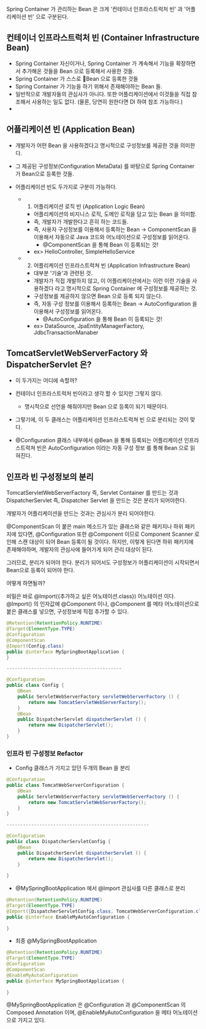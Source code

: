 
Spring Container 가 관리하는 Bean 은 크게 '컨테이너 인프라스트럭처 빈' 과 '어플리케이션 빈' 으로 구분된다.



## 컨테이너 인프라스트럭처 빈 (Container Infrastructure Bean)
- Spring Container 자신이거나, Spring Container 가 계속해서 기능을 확장하면서 추가해온 것들을 Bean 으로 등록해서 사용한 것들.
- Spring Container 가 스스로 Bean 으로 등록한 것들
- Spring Container 가 기능을 하기 위해서 존재해야하는 Bean 들. 
- 일반적으로 개발자들의 관심사가 아니다. 또한 어플리케이션에서 이것들을 직접 참조해서 사용하는 일도 없다. (물론, 당연히 원한다면 DI 하여 참조 가능하다.)
- 


## 어플리케이션 빈 (Application Bean)

- 개발자가 어떤 Bean 을 사용하겠다고 명시적으로 구성정보를 제공한 것을 의미한다.
- 그 제공된 구성정보(Configuration MetaData) 를 바탕으로 Spring Container 가 Bean으로 등록한 것들. 

- 어플리케이션 빈도 두가지로 구분이 가능하다.
	- 1. 어플리케이션 로직 빈 (Application Logic Bean)
		- 어플리케이션의 비지니스 로직, 도메인 로직을 담고 있는 Bean 을 의미함.
		- 즉, 개발자가 개발한다고 흔히 하는 코드들.
		- 즉, 사용자 구성정보를 이용해서 등록하는 Bean -> ComponentScan 을 이용해서 자동으로 Java 코드와 어노테이션으로 구성정보를 읽어온다. 
			- @ComponentScan 을 통해 Bean 이 등록되는 것!
		- ex> HelloController, SimpleHelloService
		
	- 2. 어플리케이션 인프라스트럭쳐 빈 (Application Infrastructure Bean)
		- 대부분 '기술'과 관련된 것.
		- 개발자가 직접 개발하지 않고, 이 어플리케이션에서는 이런 이런 기술을 사용하겠다 라고 명시적으로 Spring Container 에 구성정보를 제공하는 것.
		- 구성정보를 제공하지 않으면 Bean 으로 등록 되지 않는다.
		- 즉, 자동 구성 정보를 이용해서 등록하는 Bean -> AutoConfiguration 을 이용해서 구성정보를 읽어온다. 
			- @AutoConfiguration 을 통해 Bean 이 등록되는 것!
		- ex> DataSource, JpaEntityManagerFactory, JdbcTransactionManaber


## TomcatServletWebServerFactory 와 DispatcherServlet 은?

- 이 두가지는 어디에 속할까?
- 컨테이너 인프라스트럭처 빈이라고 생각 할 수 있지만 그렇지 않다. 
	- 명시적으로 선언을 해줘야지만 Bean 으로 등록이 되기 때문이다.
- 그렇기에, 이 두 클래스는 어플리케이션 인프라스트럭쳐 빈 으로 분리되는 것이 맞다.

- @Configuration 클래스 내부에서 @Bean 을 통해 등록되는 어플리케이션 인프라스트럭쳐 빈은 AutoConfiguration 이라는 자동 구성 정보 를 통해 Bean 으로 읽혀진다.


## 인프라 빈 구성정보의 분리

TomcatServletWebServerFactory 즉, Servlet Container 를 만드는 것과
DispatcherServlet 즉, Dispatcher Servlet 을 만드는 것은 분리가 되어야한다.

개발자가 어플리케이션을 만드는 것과는 관심사가 분리 되어야한다.

@ComponentScan 이 붙은 main 메소드가 있는 클래스와 같은 패키지나 하위 패키지에 있다면, 
@Configuration 또한 @Component 이므로 Component Scanner 로 인해 스캔 대상이 되어 Bean 등록이 될 것이다.
하지만, 이렇게 된다면 하위 패키지에 존재해야하며, 개발자의 관심사에 들어가게 되어 관리 대상이 된다.

그러므로, 분리가 되어야 한다. 분리가 되어서도 구성정보가 어플리케이션이 시작되면서 Bean으로 등록이 되어야 한다. 

어떻게 하면될까?

비밀은 바로 @Import({추가하고 싶은 어노테이션.class}) 어노테이션 이다.
@Import() 의 인자값에 @Component 이나, @Component 를 메타 어노테이션으로 붙은 클래스를 넣으면, 구성정보에 직접 추가할 수 있다. 

```java
@Retention(RetentionPolicy.RUNTIME)  
@Target(ElementType.TYPE)  
@Configuration  
@ComponentScan  
@Import(Config.class)  
public @interface MySpringBootApplication {    
}

------------------------------------------ 

@Configuration  
public class Config {  
    @Bean  
    public ServletWebServerFactory servletWebServerFactory () {  
        return new TomcatServletWebServerFactory();  
    }  
    @Bean  
    public DispatcherServlet dispatcherServlet () {  
        return new DispatcherServlet();  
    }  
}

```

### 인프라 빈 구성정보 Refactor

- Config 클래스가 가지고 있던 두개의 Bean 을 분리

```java
@Configuration  
public class TomcatWebServerConfiguration {  
    @Bean  
    public ServletWebServerFactory servletWebServerFactory () {  
        return new TomcatServletWebServerFactory();  
    }  
}

----------------------------------------------------

@Configuration  
public class DispatcherServletConfig {  
    @Bean  
    public DispatcherServlet dispatcherServlet () {  
        return new DispatcherServlet();  
    }  
  
}

```

- @MySpringBootApplication 에서 @Import 관심사를 다른 클래스로 분리

```java
@Retention(RetentionPolicy.RUNTIME)  
@Target(ElementType.TYPE)  
@Import({DispatcherServletConfig.class, TomcatWebServerConfiguration.class})  
public @interface EnableMyAutoConfiguration {  
  
}
```

- 최종 @MySpringBootApplication

```java
@Retention(RetentionPolicy.RUNTIME)  
@Target(ElementType.TYPE)  
@Configuration  
@ComponentScan  
@EnableMyAutoConfiguration  
public @interface MySpringBootApplication {  
  
}
```


@MySpringBootApplication 은 @Configuration 과 @ComponentScan 의 Composed Annotation 이며, @EnableMyAutoConfiguration 을 메타 어노테이션으로 가지고 있다.
